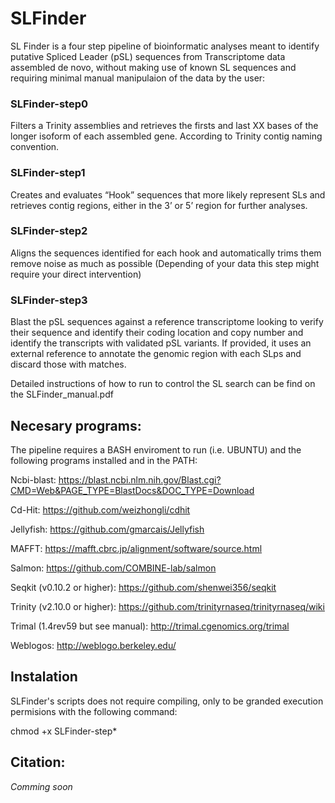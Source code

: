 # SLFinder
SL Finder is a four step pipeline of bioinformatic analyses meant to identify putative Spliced Leader (pSL) sequences from Transcriptome data assembled de novo, without making use of known SL sequences and requiring minimal manual manipulaion of the data by the user:

### SLFinder-step0
Filters a Trinity assemblies and retrieves the firsts and last XX bases of the longer isoform of each assembled gene. According to Trinity contig naming convention.

### SLFinder-step1
Creates and evaluates “Hook” sequences that more likely represent SLs and retrieves contig regions, either in the 3’ or 5’ region for further analyses.

### SLFinder-step2
Aligns the sequences identified for each hook and automatically trims them remove noise as much as possible (Depending of your data this step might require your direct intervention)

### SLFinder-step3
Blast the pSL sequences against a reference transcriptome looking to verify their sequence and identify their coding location and copy number and identify the transcripts with validated pSL variants. If provided, it uses an external reference to annotate the genomic region with each SLps and discard those with matches.

Detailed instructions of how to run to control the SL search can be find on the SLFinder_manual.pdf

## Necesary programs:
The pipeline requires a BASH enviroment to run (i.e. UBUNTU) and the following programs installed and in the PATH:

Ncbi-blast: https://blast.ncbi.nlm.nih.gov/Blast.cgi?CMD=Web&PAGE_TYPE=BlastDocs&DOC_TYPE=Download

Cd-Hit: https://github.com/weizhongli/cdhit

Jellyfish: https://github.com/gmarcais/Jellyfish

MAFFT: https://mafft.cbrc.jp/alignment/software/source.html

Salmon: https://github.com/COMBINE-lab/salmon

Seqkit (v0.10.2 or higher): https://github.com/shenwei356/seqkit

Trinity (v2.10.0 or higher): https://github.com/trinityrnaseq/trinityrnaseq/wiki

Trimal (1.4rev59 but see manual): http://trimal.cgenomics.org/trimal

Weblogos: http://weblogo.berkeley.edu/

## Instalation
SLFinder's scripts does not require compiling, only to be granded execution permisions with the following command:

chmod +x SLFinder-step*

## Citation:
_Comming soon_
